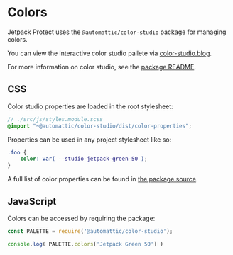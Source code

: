 # Colors

Jetpack Protect uses the `@automattic/color-studio` package for managing colors.

You can view the interactive color studio pallete via [color-studio.blog](https://color-studio.blog).

For more information on color studio, see the [package README](./../node_modules/@automattic/color-studio/README.md).

## CSS

Color studio properties are loaded in the root stylesheet:

```scss
// ./src/js/styles.module.scss
@import "~@automattic/color-studio/dist/color-properties";
```
Properties can be used in any project stylesheet like so:

```scss
.foo {
    color: var( --studio-jetpack-green-50 );
}
```

A full list of color properties can be found in [the package source](./../node_modules/@automattic/color-studio/dist/color-properties.css).

## JavaScript

Colors can be accessed by requiring the package:

```javascript
const PALETTE = require('@automattic/color-studio');

console.log( PALETTE.colors['Jetpack Green 50'] )
```